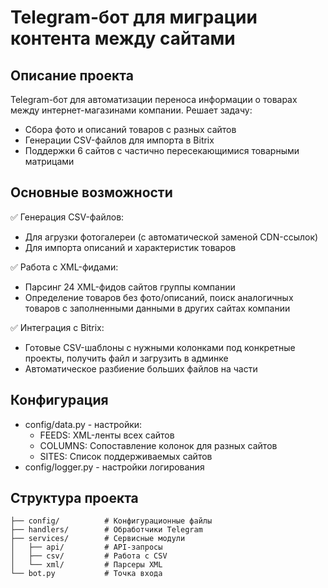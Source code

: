 # Telegram-бот для миграции контента между сайтами

## Описание проекта
Telegram-бот для автоматизации переноса информации о товарах между интернет-магазинами компании. Решает задачу:
- Сбора фото и описаний товаров с разных сайтов
- Генерации CSV-файлов для импорта в Bitrix
- Поддержки 6 сайтов с частично пересекающимися товарными матрицами

## Основные возможности
✅ Генерация CSV-файлов:
- Для агрузки фотогалереи (с автоматической заменой CDN-ссылок)
- Для импорта описаний и характеристик товаров

✅ Работа с XML-фидами:
- Парсинг 24 XML-фидов сайтов группы компании
- Определение товаров без фото/описаний, поиск аналогичных товаров с заполненными данными в других сайтах компании 

✅ Интеграция с Bitrix:
- Готовые CSV-шаблоны с нужными колонками под конкретные проекты, получить файл и загрузить в админке
- Автоматическое разбиение больших файлов на части

## Конфигурация
- config/data.py - настройки:
    - FEEDS: XML-ленты всех сайтов
    - COLUMNS: Сопоставление колонок для разных сайтов
    - SITES: Список поддерживаемых сайтов
- config/logger.py - настройки логирования

## Структура проекта

```
├── config/          # Конфигурационные файлы
├── handlers/        # Обработчики Telegram
├── services/        # Сервисные модули
│   ├── api/         # API-запросы
│   ├── csv/         # Работа с CSV
│   └── xml/         # Парсеры XML
└── bot.py           # Точка входа
```